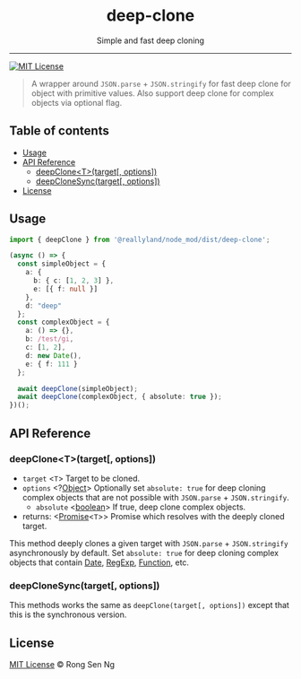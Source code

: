 <div align="center" style="text-align: center;">
  <h1 style="border-bottom: none;">deep-clone</h1>

  <p>Simple and fast deep cloning</p>
</div>

<hr />

[![MIT License][mit-license-badge]][mit-license-url]

> A wrapper around `JSON.parse` + `JSON.stringify` for fast deep clone for object with primitive values. Also support deep clone for complex objects via optional flag.

## Table of contents <!-- omit in toc -->

- [Usage](#Usage)
- [API Reference](#API-Reference)
  - [deepClone&lt;T&gt;(target[, options])](#deepCloneltTgttarget-options)
  - [deepCloneSync(target[, options])](#deepCloneSynctarget-options)
- [License](#License)

## Usage

```ts
import { deepClone } from '@reallyland/node_mod/dist/deep-clone';

(async () => {
  const simpleObject = {
    a: {
      b: { c: [1, 2, 3] },
      e: [{ f: null }]
    },
    d: "deep"
  };
  const complexObject = {
    a: () => {},
    b: /test/gi,
    c: [1, 2],
    d: new Date(),
    e: { f: 111 }
  };

  await deepClone(simpleObject);
  await deepClone(complexObject, { absolute: true });
})();
```

## API Reference

### deepClone&lt;T&gt;(target[, options])

- `target` <`T`> Target to be cloned.
- `options` <?[Object][object-mdn-url]> Optionally set `absolute: true` for deep cloning complex objects that are not possible with `JSON.parse` + `JSON.stringify`.
  - `absolute` <[boolean][boolean-mdn-url]> If true, deep clone complex objects.
- returns: <[Promise][promise-mdn-url]<`T`>> Promise which resolves with the deeply cloned target.

This method deeply clones a given target with `JSON.parse` + `JSON.stringify` asynchronously by default. Set `absolute: true` for deep cloning complex objects that contain [Date][date-mdn-url], [RegExp][regexp-mdn-url], [Function][function-mdn-url], etc.

### deepCloneSync(target[, options])

This methods works the same as `deepClone(target[, options])` except that this is the synchronous version.

## License

[MIT License](http://motss.mit-license.org/) © Rong Sen Ng

<!-- References -->

[deno]: https://github.com/denoland/deno

<!-- MDN -->

[boolean-mdn-url]: https://developer.mozilla.org/en-US/docs/Web/JavaScript/Reference/Global_Objects/Boolean
[date-mdn-url]: https://developer.mozilla.org/en-US/docs/Web/JavaScript/Reference/Global_Objects/Date
[function-mdn-url]: https://developer.mozilla.org/en-US/docs/Web/JavaScript/Reference/Global_Objects/Function
[html-style-element-mdn-url]: https://developer.mozilla.org/en-US/docs/Web/API/HTMLStyleElement
[map-mdn-url]: https://developer.mozilla.org/en-US/docs/Web/JavaScript/Reference/Global_Objects/Map
[number-mdn-url]: https://developer.mozilla.org/en-US/docs/Web/JavaScript/Reference/Global_Objects/Number
[object-mdn-url]: https://developer.mozilla.org/en-US/docs/Web/JavaScript/Reference/Global_Objects/Object
[promise-mdn-url]: https://developer.mozilla.org/en-US/docs/Web/JavaScript/Reference/Global_Objects/Promise
[regexp-mdn-url]: https://developer.mozilla.org/en-US/docs/Web/JavaScript/Reference/Global_Objects/RegExp
[string-mdn-url]: https://developer.mozilla.org/en-US/docs/Web/JavaScript/Reference/Global_Objects/String

<!-- Badges -->

[mit-license-badge]: https://flat.badgen.net/badge/license/MIT/blue

<!-- Links -->

[mit-license-url]: https://github.com/motss/deno_mod/blob/master/LICENSE
